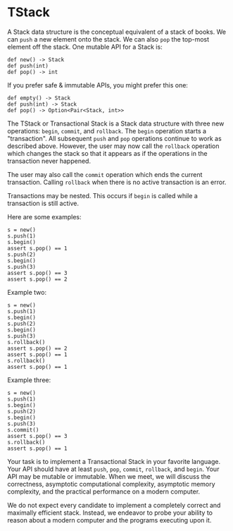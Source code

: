 # TStack

A Stack data structure is the conceptual equivalent of a stack of books. We can `push` a new element
onto the stack. We can also `pop` the top-most element off the stack. One mutable API for a Stack is:

    def new() -> Stack
    def push(int)
    def pop() -> int

If you prefer safe & immutable APIs, you might prefer this one:

    def empty() -> Stack
    def push(int) -> Stack
    def pop() -> Option<Pair<Stack, int>>

The TStack or Transactional Stack is a Stack data structure with three new operations: `begin`,
`commit`, and `rollback`. The `begin` operation starts a "transaction". All subsequent `push` and
`pop` operations continue to work as described above. However, the user may now call the `rollback`
operation which changes the stack so that it appears as if the operations in the transaction never
happened.

The user may also call the `commit` operation which ends the current transaction. Calling `rollback`
when there is no active transaction is an error.

Transactions may be nested. This occurs if `begin` is called while a transaction is still active.

Here are some examples:

    s = new()
    s.push(1)
    s.begin()
    assert s.pop() == 1
    s.push(2)
    s.begin()
    s.push(3)
    assert s.pop() == 3
    assert s.pop() == 2

Example two:

    s = new()
    s.push(1)
    s.begin()
    s.push(2)
    s.begin()
    s.push(3)
    s.rollback()
    assert s.pop() == 2
    assert s.pop() == 1
    s.rollback()
    assert s.pop() == 1

Example three:

    s = new()
    s.push(1)
    s.begin()
    s.push(2)
    s.begin()
    s.push(3)
    s.commit()
    assert s.pop() == 3
    s.rollback()
    assert s.pop() == 1

Your task is to implement a Transactional Stack in your favorite language. Your API should have at
least `push`, `pop`, `commit`, `rollback`, and `begin`. Your API may be mutable or immutable. When
we meet, we will discuss the correctness, asymptotic computational complexity, asymptotic memory
complexity, and the practical performance on a modern computer.

We do not expect every candidate to implement a completely correct and maximally efficient
stack. Instead, we endeavor to probe your ability to reason about a modern computer and the programs
executing upon it.
